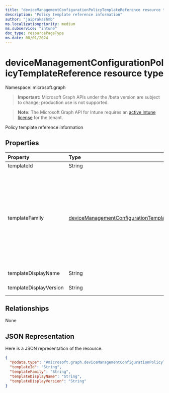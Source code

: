 ```yaml
---
title: "deviceManagementConfigurationPolicyTemplateReference resource type"
description: "Policy template reference information"
author: "jaiprakashmb"
ms.localizationpriority: medium
ms.subservice: "intune"
doc_type: resourcePageType
ms.date: 08/01/2024
---
```


# deviceManagementConfigurationPolicyTemplateReference resource type

Namespace: microsoft.graph

> **Important:** Microsoft Graph APIs under the /beta version are subject to change; production use is not supported.

> **Note:** The Microsoft Graph API for Intune requires an [active Intune license](https://go.microsoft.com/fwlink/?linkid=839381) for the tenant.

Policy template reference information

## Properties
|Property|Type|Description|
|:---|:---|:---|
|templateId|String|Template id|
|templateFamily|[deviceManagementConfigurationTemplateFamily](../resources/intune-deviceconfigv2-devicemanagementconfigurationtemplatefamily.md)|Template Family of the referenced Template. This property is read-only. Possible values are: `none`, `endpointSecurityAntivirus`, `endpointSecurityDiskEncryption`, `endpointSecurityFirewall`, `endpointSecurityEndpointDetectionAndResponse`, `endpointSecurityAttackSurfaceReduction`, `endpointSecurityAccountProtection`, `endpointSecurityApplicationControl`, `endpointSecurityEndpointPrivilegeManagement`, `enrollmentConfiguration`, `appQuietTime`, `baseline`, `unknownFutureValue`, `deviceConfigurationScripts`, `deviceConfigurationPolicies`, `windowsOsRecoveryPolicies`, `companyPortal`.|
|templateDisplayName|String|Template Display Name of the referenced template. This property is read-only.|
|templateDisplayVersion|String|Template Display Version of the referenced Template. This property is read-only.|

## Relationships
None

## JSON Representation
Here is a JSON representation of the resource.
<!-- {
  "blockType": "resource",
  "@odata.type": "microsoft.graph.deviceManagementConfigurationPolicyTemplateReference"
}
-->
``` json
{
  "@odata.type": "#microsoft.graph.deviceManagementConfigurationPolicyTemplateReference",
  "templateId": "String",
  "templateFamily": "String",
  "templateDisplayName": "String",
  "templateDisplayVersion": "String"
}
```

